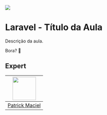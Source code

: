 <img src="https://storage.googleapis.com/golden-wind/experts-club/capa-github.svg" />

# Laravel - Título da Aula

Descrição da aula.

Bora? 🚀

## Expert

| [<img src="https://avatars.githubusercontent.com/u/671670?v=4" width="75px;"/>](https://github.com/patrickmaciel) |
| :---------------------------------------------------------------------------------------------------------------: |
|                                [Patrick Maciel](https://github.com/patrickmaciel)                                 |
